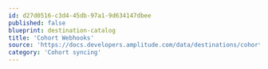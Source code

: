 ```yaml
---
id: d27d0516-c3d4-45db-97a1-9d634147dbee
published: false
blueprint: destination-catalog
title: 'Cohort Webhooks'
source: 'https://docs.developers.amplitude.com/data/destinations/cohort-webhooks'
category: 'Cohort syncing'
---
```

